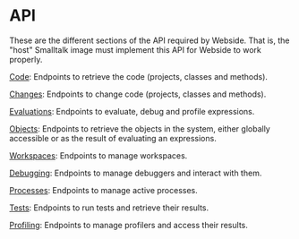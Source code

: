 # API
These are the different sections of the API required by Webside. That is, the "host" Smalltalk image must implement this API for Webside to work properly.

[Code](/code): Endpoints to retrieve the code (projects, classes and methods).

[Changes](/changes): Endpoints to change code (projects, classes and methods).

[Evaluations](/evaluations): Endpoints to evaluate, debug and profile expressions.

[Objects](/objects): Endpoints to retrieve the objects in the system, either globally accessible or as the result of evaluating an expressions.

[Workspaces](/workspaces): Endpoints to manage workspaces.

[Debugging](/debugging): Endpoints to manage debuggers and interact with them.

[Processes](/processes): Endpoints to manage active processes.

[Tests](/tests): Endpoints to run tests and retrieve their results.

[Profiling](/profiling): Endpoints to manage profilers and access their results.